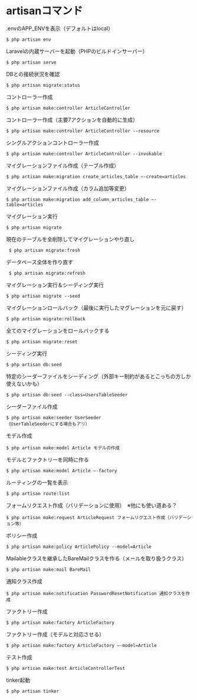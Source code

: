 # artisanコマンド

.envのAPP_ENVを表示（デフォルトはlocal）

    $ php artisan env

Laravelの内蔵サーバーを起動（PHPのビルドインサーバー）

    $ php artisan serve

DBとの接続状況を確認

    $ php artisan migrate:status

コントローラー作成

    $ php artisan make:controller ArticleController

コントローラー作成（主要7アクションを自動的に生成）

    $ php artisan make:controller ArticleController --resource

シングルアクションコントローラー作成

    $ php artisan make:controller ArticleController --invokable

マイグレーションファイル作成（テーブル作成）

    $ php artisan make:migration create_articles_table —-create=articles

マイグレーションファイル作成（カラム追加等変更）

    $ php artisan make:migration add_column_articles_table —-table=articles

マイグレーション実行

    $ php artisan migrate 

現在のテーブルを全削除してマイグレーションやり直し

     $ php artisan migrate:fresh

データベース全体を作り直す

     $ php artisan migrate:refresh

マイグレーション実行＆シーディング実行

    $ php artisan migrate --seed

マイグレーションロールバック（最後に実行したマグレーションを元に戻す）

    $ php artisan migrate:rollback

全てのマイグレーションをロールバックする

    $ php artisan migrate:reset

シーディング実行

    $ php artisan db:seed

特定のシーダーファイルをシーディング（外部キー制約があるとこっちの方しか使えないかも）

    $ php artisan db:seed --class=UsersTableSeeder

シーダーファイル作成

    $ php artisan make:seeder UserSeeder
    （UserTableSeederにする場合もアリ）

モデル作成

    $ php artisan make:model Article モデルの作成

モデルとファクトリーを同時に作る

    $ php artisan make:model Article —-factory

ルーティングの一覧を表示

    $ php artisan route:list

フォームリクエスト作成（バリデーションに使用）　※他にも使い道ある？

    $ php artisan make:request ArticleRequest フォームリクエスト作成（バリデーション等）

ポリシー作成

    $ php artisan make:policy ArticlePolicy --model=Article

Mailableクラスを継承したBareMailクラスを作る（メールを取り扱うクラス）

    $ php artisan make:mail BareMail

通知クラス作成

    $ php artisan make:notification PasswordResetNotification 通知クラスを作成

ファクトリー作成

    $ php artisan make:factory ArticleFactory

ファクトリー作成（モデルと対応させる）

    $ php artisan make:factory ArticleFactory —-model=Article

テスト作成

    $ php artisan make:test ArticleControllerTest

tinker起動

    $ php artisan tinker